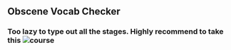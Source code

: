## Obscene Vocab Checker

### Too lazy to type out all the stages. Highly recommend to take this ![course](https://hyperskill.org/tracks/25)

